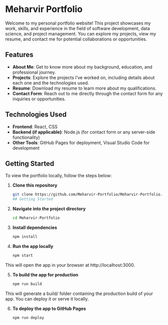 # Meharvir Portfolio

Welcome to my personal portfolio website! This project showcases my work, skills, and experience in the field of software development, data science, and project management. You can explore my projects, view my resume, and contact me for potential collaborations or opportunities.

## Features
- **About Me**: Get to know more about my background, education, and professional journey.
- **Projects**: Explore the projects I’ve worked on, including details about each one and the technologies used.
- **Resume**: Download my resume to learn more about my qualifications.
- **Contact Form**: Reach out to me directly through the contact form for any inquiries or opportunities.

## Technologies Used
- **Frontend**: React, CSS
- **Backend (if applicable)**: Node.js (for contact form or any server-side functionality)
- **Other Tools**: GitHub Pages for deployment, Visual Studio Code for development

## Getting Started

To view the portfolio locally, follow the steps below:

1. **Clone this repository**
   ```bash
   git clone https://github.com/Meharvir-Portfolio/Meharvir-Portfolio.git
   ## Getting Started

2. **Navigate into the project directory**
   ```bash
   cd Meharvir-Portfolio

3. **Install dependencies**
   ```bash
   npm install
4. **Run the app locally**
    ```bash
    npm start
This will open the app in your browser at http://localhost:3000.

5. **To build the app for production**
    ```bash
    npm run build
This will generate a build/ folder containing the production build of your app. You can deploy it or serve it locally.

6. **To deploy the app to GitHub Pages**
    ```bash
    npm run deploy
